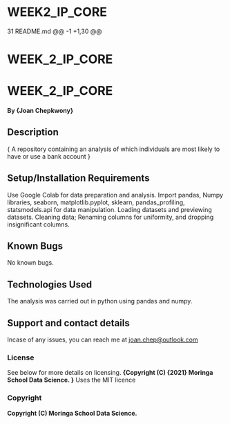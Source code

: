 # WEEK2_IP_CORE

 31  README.md 
@@ -1 +1,30 @@
# WEEK_2_IP_CORE
# WEEK_2_IP_CORE

#### By **{Joan Chepkwony}**
## Description
{
A repository containing an analysis of which individuals are most likely to have or use a bank account
}
## Setup/Installation Requirements
Use Google Colab for data preparation and analysis.
Import pandas, Numpy libraries,  seaborn, matplotlib.pyplot, sklearn, pandas_profiling, statsmodels.api for data manipulation.
Loading datasets and previewing datasets.
Cleaning data; Renaming columns for uniformity, and dropping insignificant columns.

## Known Bugs
No known bugs.

## Technologies Used
The analysis was carried out in python using pandas and numpy.

## Support and contact details
Incase of any issues, you can reach me at joan.chep@outlook.com

### License
See below for more details on licensing.
**{Copyright (C) {2021}  Moringa School Data Science.
}**
Uses the MIT licence
### Copyright
**Copyright (C) Moringa School Data Science.**
